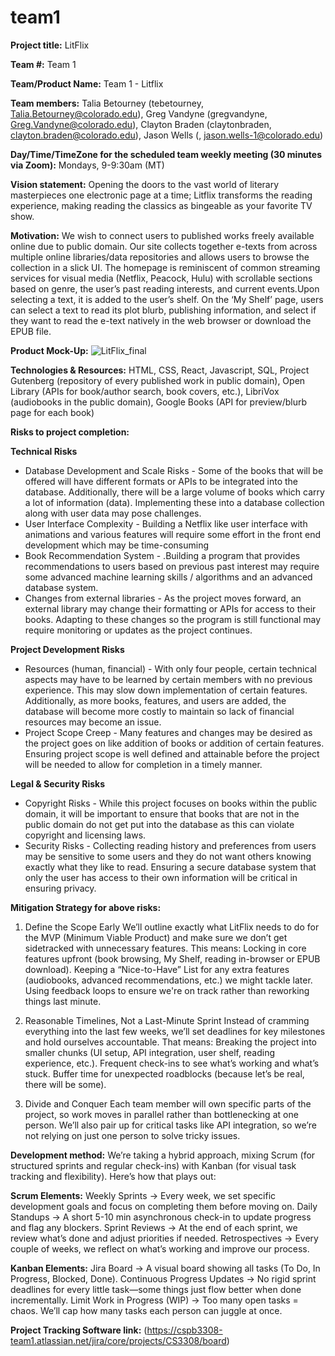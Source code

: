 # team1
__Project title:__ LitFlix

__Team #:__ Team 1

__Team/Product Name:__ Team 1 - Litflix

__Team members:__ Talia Betourney (tebetourney, Talia.Betourney@colorado.edu), Greg Vandyne (gregvandyne, Greg.Vandyne@colorado.edu), Clayton Braden (claytonbraden, clayton.braden@colorado.edu), Jason Wells (<insert Github username>, jason.wells-1@colorado.edu)

__Day/Time/TimeZone for the scheduled team weekly meeting (30 minutes via Zoom):__ Mondays, 9-9:30am (MT)

__Vision statement:__ Opening the doors to the vast world of literary masterpieces one electronic page at a time; Litflix transforms the reading experience, making reading the classics as bingeable as your favorite TV show. 

__Motivation:__ We wish to connect users to published works freely available online due to public domain. Our site collects together e-texts from across multiple online libraries/data repositories and allows users to browse the collection in a slick UI. The homepage is reminiscent of common streaming services for visual media (Netflix, Peacock, Hulu) with scrollable sections based on genre, the user’s past reading interests, and current events.Upon selecting a text, it is added to the user’s shelf. On the ‘My Shelf’ page, users can select a text to read its plot blurb, publishing information, and select if they want to read the e-text natively in the web browser or download the EPUB file. 

__Product Mock-Up:__ ![LitFlix_final](https://github.com/user-attachments/assets/60f59a14-afb6-4ecb-a9ca-0267c3037ccb)

__Technologies & Resources:__ HTML, CSS, React, Javascript, SQL, Project Gutenberg (repository of every published work in public domain), Open Library (APIs for book/author search, book covers, etc.), LibriVox (audiobooks in the public domain), Google Books (API for preview/blurb page for each book)

__Risks to project completion:__ 

**Technical Risks**

* Database Development and Scale Risks \- Some of the books that will be offered will have different formats or APIs to be integrated into the database. Additionally, there will be a large volume of books which carry a lot of information (data). Implementing these into a database collection along with user data may pose challenges.  
* User Interface Complexity \- Building a Netflix like user interface with animations and various features will require some effort in the front end development which may be time-consuming  
* Book Recommendation System \- .Building a program that provides recommendations to users based on previous past interest may require some advanced machine learning skills / algorithms and an advanced database system.  
* Changes from external libraries \- As the project moves forward, an external library may change their formatting or APIs for access to their books. Adapting to these changes so the program is still functional may require monitoring or updates as the project continues.

**Project Development Risks**

* Resources (human, financial) \- With only four people, certain technical aspects may have to be learned by certain members with no previous experience. This may slow down implementation of certain features. Additionally, as more books, features, and users are added, the database will become more costly to maintain so lack of financial resources may become an issue.  
* Project Scope Creep \- Many features and changes may be desired as the project goes on like addition of books or addition of certain features. Ensuring project scope is well defined and attainable before the project will be needed to allow for completion in a timely manner.

**Legal & Security Risks**

* Copyright Risks \- While this project focuses on books within the public domain, it will be important to ensure that books that are not in the public domain do not get put into the database as this can violate copyright and licensing laws.  
* Security Risks \- Collecting reading history and preferences from users may be sensitive to some users and they do not want others knowing exactly what they like to read. Ensuring a secure database system that only the user has access to their own information will be critical in ensuring privacy.

__Mitigation Strategy for above risks:__ 

1. Define the Scope Early 
We’ll outline exactly what LitFlix needs to do for the MVP (Minimum Viable Product) and make sure we don’t get sidetracked with unnecessary features. This means:
Locking in core features upfront (book browsing, My Shelf, reading in-browser or EPUB download).
Keeping a “Nice-to-Have” List for any extra features (audiobooks, advanced recommendations, etc.) we might tackle later.
Using feedback loops to ensure we're on track rather than reworking things last minute.

2. Reasonable Timelines, Not a Last-Minute Sprint
Instead of cramming everything into the last few weeks, we’ll set deadlines for key milestones and hold ourselves accountable. That means:
Breaking the project into smaller chunks (UI setup, API integration, user shelf, reading experience, etc.).
Frequent check-ins to see what’s working and what’s stuck.
Buffer time for unexpected roadblocks (because let’s be real, there will be some).

3. Divide and Conquer
Each team member will own specific parts of the project, so work moves in parallel rather than bottlenecking at one person. We’ll also pair up for critical tasks like API integration, so we’re not relying on just one person to solve tricky issues.

__Development method:__ We’re taking a hybrid approach, mixing Scrum (for structured sprints and regular check-ins) with Kanban (for visual task tracking and flexibility). Here’s how that plays out:

**Scrum Elements:**
Weekly Sprints → Every week, we set specific development goals and focus on completing them before moving on.
Daily Standups → A short 5-10 min asynchronous check-in to update progress and flag any blockers.
Sprint Reviews → At the end of each sprint, we review what’s done and adjust priorities if needed.
Retrospectives → Every couple of weeks, we reflect on what’s working and improve our process.

**Kanban Elements:**
Jira Board → A visual board showing all tasks (To Do, In Progress, Blocked, Done).
Continuous Progress Updates → No rigid sprint deadlines for every little task—some things just flow better when done incrementally.
Limit Work in Progress (WIP) → Too many open tasks = chaos. We’ll cap how many tasks each person can juggle at once.

__Project Tracking Software link:__ (https://cspb3308-team1.atlassian.net/jira/core/projects/CS3308/board)

